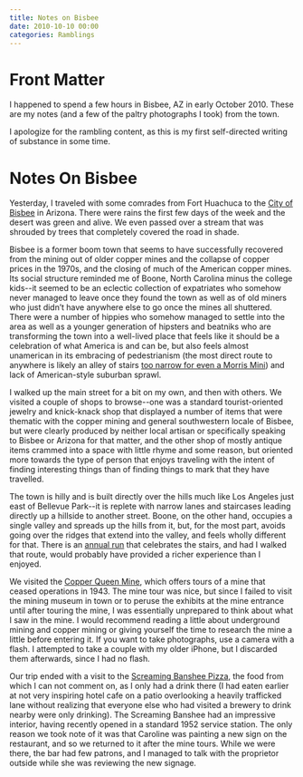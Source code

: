 ```yaml
---
title: Notes on Bisbee
date: 2010-10-10 00:00
categories: Ramblings
---
```


# Front Matter

I happened to spend a few hours in Bisbee, AZ in early October 2010. These are my notes (and a few of the paltry photographs I took) from the town.

I apologize for the rambling content, as this is my first self-directed writing of substance in some time.

# Notes On Bisbee

Yesterday, I traveled with some comrades from Fort Huachuca to the [City of Bisbee](http://en.wikipedia.org/wiki/Bisbee,_Arizona) in Arizona. There were rains the first few days of the week and the desert was green and alive. We even passed over a stream that was shrouded by trees that completely covered the road in shade.

Bisbee is a former boom town that seems to have successfully recovered from the mining out of older copper mines and the collapse of copper prices in the 1970s, and the closing of much of the American copper mines. Its social structure reminded me of Boone, North Carolina minus the college kids--it seemed to be an eclectic collection of expatriates who somehow never managed to leave once they found the town as well as of old miners who just didn’t have anywhere else to go once the mines all shuttered. There were a number of hippies who somehow managed to settle into the area as well as a younger generation of hipsters and beatniks who are transforming the town into a well-lived place that feels like it should be a celebration of what America is and can be, but also feels almost unamerican in its embracing of pedestrianism (the most direct route to anywhere is likely an alley of stairs [too narrow for even a Morris Mini](http://www.youtube.com/watch?v=DpRJFQjxp24)) and lack of American-style suburban sprawl.

I walked up the main street for a bit on my own, and then with others. We visited a couple of shops to browse--one was a standard tourist-oriented jewelry and knick-knack shop that displayed a number of items that were thematic with the copper mining and general southwestern locale of Bisbee, but were clearly produced by neither local artisan or specifically speaking to Bisbee or Arizona for that matter, and the other shop of mostly antique items crammed into a space with little rhyme and some reason, but oriented more towards the type of person that enjoys traveling with the intent of finding interesting things than of finding things to mark that they have travelled.

The town is hilly and is built directly over the hills much like Los Angeles just east of Bellevue Park--it is replete with narrow lanes and staircases leading directly up a hillside to another street. Boone, on the other hand, occupies a single valley and spreads up the hills from it, but, for the most part, avoids going over the ridges that extend into the valley, and feels wholly different for that. There is an [annual run](http://www.bisbee1000.org/) that celebrates the stairs, and had I walked that route, would probably have provided a richer experience than I enjoyed.

We visited the [Copper Queen Mine](http://www.queenminetour.com/), which offers tours of a mine that ceased operations in 1943. The mine tour was nice, but since I failed to visit the mining museum in town or to peruse the exhibits at the mine entrance until after touring the mine, I was essentially unprepared to think about what I saw in the mine. I would recommend reading a little about underground mining and copper mining or giving yourself the time to research the mine a little before entering it. If you want to take photographs, use a camera with a flash. I attempted to take a couple with my older iPhone, but I discarded them afterwards, since I had no flash.

Our trip ended with a visit to the [Screaming Banshee Pizza](http://screamingbansheepizza.com/), the food from which I can not comment on, as I only had a drink there (I had eaten earlier at not very inspiring hotel cafe on a patio overlooking a heavily trafficked lane without realizing that everyone else who had visited a brewery to drink nearby were only drinking). The Screaming Banshee had an impressive interior, having recently opened in a standard 1952 service station. The only reason we took note of it was that Caroline was painting a new sign on the restaurant, and so we returned to it after the mine tours. While we were there, the bar had few patrons, and I managed to talk with the proprietor outside while she was reviewing the new signage.
